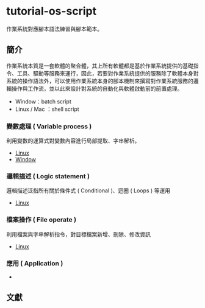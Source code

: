 # tutorial-os-script

作業系統對應腳本語法練習與腳本範本。

## 簡介

作業系統本質是一套軟體的聚合體，其上所有軟體都是基於作業系統提供的基礎指令、工具、驅動等服務來運行，因此，若要對作業系統提供的服務除了軟體本身對系統的操作語法外，可以使用作業系統本身的腳本機制來撰寫對作業系統服務的邏輯操作與工作流，並以此來設計對系統的自動化與軟體啟動前的前置處理。

+ Window：batch script
+ Linux / Mac ：shell script


### 變數處理 ( Variable process )

利用變數的運算式對變數內容進行局部提取、字串解析。

+ [Linux](./src/linux/variable)
+ [Window](./src/win/variable)

### 邏輯描述 ( Logic statement )

邏輯描述泛指所有關於條件式 ( Conditional )、迴圈 ( Loops ) 等運用

+ [Linux](./src/linux/statement)

### 檔案操作 ( File operate )

利用檔案與字串解析指令，對目標檔案新增、刪除、修改資訊

+ [Linux](./src/linux/file-operate)

### 應用 ( Application )

+

## 文獻
